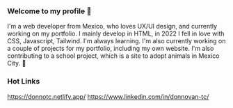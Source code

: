### Welcome to my profile 👋

I'm a web developer from Mexico, who loves UX/UI design, and currently working on my portfolio. 
I mainly develop in HTML, in 2022 I fell in love with CSS, Javascript, Tailwind. I'm always learning. 
I'm also currently working on a couple of projects for my portfolio, including my own website. I'm also contributing to a school project, which is a site to adopt animals in Mexico City. :heartbeat:

### Hot Links

https://donnotc.netlify.app/
https://www.linkedin.com/in/donnovan-tc/

